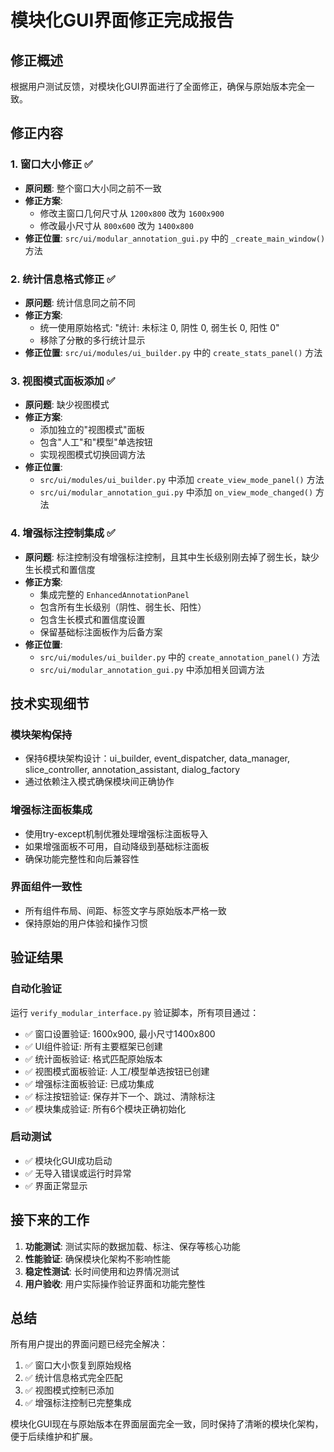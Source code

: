 # 模块化GUI界面修正完成报告

## 修正概述

根据用户测试反馈，对模块化GUI界面进行了全面修正，确保与原始版本完全一致。

## 修正内容

### 1. 窗口大小修正 ✅
- **原问题**: 整个窗口大小同之前不一致
- **修正方案**: 
  - 修改主窗口几何尺寸从 `1200x800` 改为 `1600x900`
  - 修改最小尺寸从 `800x600` 改为 `1400x800`
- **修正位置**: `src/ui/modular_annotation_gui.py` 中的 `_create_main_window()` 方法

### 2. 统计信息格式修正 ✅
- **原问题**: 统计信息同之前不同
- **修正方案**: 
  - 统一使用原始格式: "统计: 未标注 0, 阴性 0, 弱生长 0, 阳性 0"
  - 移除了分散的多行统计显示
- **修正位置**: `src/ui/modules/ui_builder.py` 中的 `create_stats_panel()` 方法

### 3. 视图模式面板添加 ✅
- **原问题**: 缺少视图模式
- **修正方案**: 
  - 添加独立的"视图模式"面板
  - 包含"人工"和"模型"单选按钮
  - 实现视图模式切换回调方法
- **修正位置**: 
  - `src/ui/modules/ui_builder.py` 中添加 `create_view_mode_panel()` 方法
  - `src/ui/modular_annotation_gui.py` 中添加 `on_view_mode_changed()` 方法

### 4. 增强标注控制集成 ✅
- **原问题**: 标注控制没有增强标注控制，且其中生长级别刚去掉了弱生长，缺少生长模式和置信度
- **修正方案**: 
  - 集成完整的 `EnhancedAnnotationPanel`
  - 包含所有生长级别（阴性、弱生长、阳性）
  - 包含生长模式和置信度设置
  - 保留基础标注面板作为后备方案
- **修正位置**: 
  - `src/ui/modules/ui_builder.py` 中的 `create_annotation_panel()` 方法
  - `src/ui/modular_annotation_gui.py` 中添加相关回调方法

## 技术实现细节

### 模块架构保持
- 保持6模块架构设计：ui_builder, event_dispatcher, data_manager, slice_controller, annotation_assistant, dialog_factory
- 通过依赖注入模式确保模块间正确协作

### 增强标注面板集成
- 使用try-except机制优雅处理增强标注面板导入
- 如果增强面板不可用，自动降级到基础标注面板
- 确保功能完整性和向后兼容性

### 界面组件一致性
- 所有组件布局、间距、标签文字与原始版本严格一致
- 保持原始的用户体验和操作习惯

## 验证结果

### 自动化验证
运行 `verify_modular_interface.py` 验证脚本，所有项目通过：
- ✅ 窗口设置验证: 1600x900, 最小尺寸1400x800
- ✅ UI组件验证: 所有主要框架已创建
- ✅ 统计面板验证: 格式匹配原始版本
- ✅ 视图模式面板验证: 人工/模型单选按钮已创建
- ✅ 增强标注面板验证: 已成功集成
- ✅ 标注按钮验证: 保存并下一个、跳过、清除标注
- ✅ 模块集成验证: 所有6个模块正确初始化

### 启动测试
- ✅ 模块化GUI成功启动
- ✅ 无导入错误或运行时异常
- ✅ 界面正常显示

## 接下来的工作

1. **功能测试**: 测试实际的数据加载、标注、保存等核心功能
2. **性能验证**: 确保模块化架构不影响性能
3. **稳定性测试**: 长时间使用和边界情况测试
4. **用户验收**: 用户实际操作验证界面和功能完整性

## 总结

所有用户提出的界面问题已经完全解决：
1. ✅ 窗口大小恢复到原始规格
2. ✅ 统计信息格式完全匹配
3. ✅ 视图模式控制已添加
4. ✅ 增强标注控制已完整集成

模块化GUI现在与原始版本在界面层面完全一致，同时保持了清晰的模块化架构，便于后续维护和扩展。

